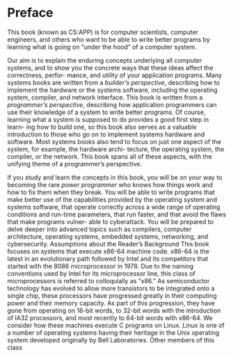 # Preface 

This book (known as CS:APP) is for computer scientists, computer engineers, and others who want to be able to write better programs by learning what is going on “under the hood” of a computer system. 

Our aim is to explain the enduring concepts underlying all computer systems, and to show you the concrete ways that these ideas affect the correctness, perfor- mance, and utility of your application programs. Many systems books are written from a *builder’s perspective*, describing how to implement the hardware or the systems software, including the operating system, compiler, and network interface. This book is written from a *programmer’s perspective*, describing how application programmers can use their knowledge of a system to write better programs. Of course, learning what a system is supposed to do provides a good first step in learn- ing how to build one, so this book also serves as a valuable introduction to those who go on to implement systems hardware and software. Most systems books also tend to focus on just one aspect of the system, for example, the hardware archi- tecture, the operating system, the compiler, or the network. This book spans all of these aspects, with the unifying theme of a programmer’s perspective. 

If you study and learn the concepts in this book, you will be on your way to becoming the rare *power programmer* who knows how things work and how to fix them when they break. You will be able to write programs that make better use of the capabilities provided by the operating system and systems software, that operate correctly across a wide range of operating conditions and run-time parameters, that run faster, and that avoid the flaws that make programs vulner- able to cyberattack. You will be prepared to delve deeper into advanced topics such as compilers, computer architecture, operating systems, embedded systems, networking, and cybersecurity. Assumptions about the Reader’s Background This book focuses on systems that execute x86-64 machine code. x86-64 is the latest in an evolutionary path followed by Intel and its competitors that started with the 8086 microprocessor in 1978. Due to the naming conventions used by Intel for its microprocessor line, this class of microprocessors is referred to colloquially as “x86.” As semiconductor technology has evolved to allow more transistors to be integrated onto a single chip, these processors have progressed greatly in their computing power and their memory capacity. As part of this progression, they have gone from operating on 16-bit words, to 32-bit words with the introduction of IA32 processors, and most recently to 64-bit words with x86-64. We consider how these machines execute C programs on Linux. Linux is one of a number of operating systems having their heritage in the Unix operating system developed originally by Bell Laboratories. Other members of this class 